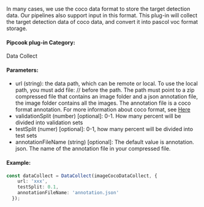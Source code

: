 In many cases, we use the coco data format to store the target detection data. Our pipelines also support input in this format. This plug-in will collect the target detection data of coco data, and convert it into pascol voc format storage.

<a name="klNlr"></a>
#### Pipcook plug-in Category:
Data Collect

<a name="xzxwP"></a>
#### Parameters:

- url (string): the data path, which can be remote or local. To use the local path, you must add file: // before the path. The path must point to a zip compressed file that contains an image folder and a json annotation file, the image folder contains all the images. The annotation file is a coco format annotation. For more information about coco format, see [Here](https://www.immersivelimit.com/tutorials/create-coco-annotations-from-scratch)
- validationSplit (number) [optional]: 0-1. How many percent will be divided into validation sets
- testSplit (numer) [optional]: 0-1, how many percent will be divided into test sets
- annotationFileName (string) [optional]: The default value is annotation. json. The name of the annotation file in your compressed file.

<a name="2e1Vr"></a>
#### Example:

```typescript
const dataCollect = DataCollect(imageCocoDataCollect, {
    url: 'xxx',
    testSplit: 0.1,
    annotationFileName: 'annotation.json'
  });
```

